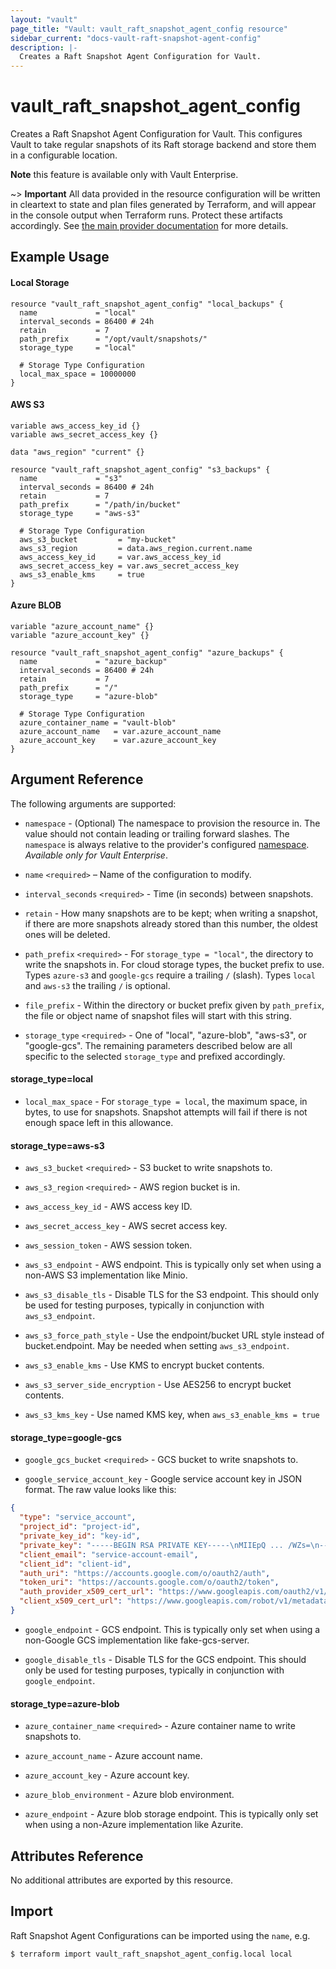 ```yaml
---
layout: "vault"
page_title: "Vault: vault_raft_snapshot_agent_config resource"
sidebar_current: "docs-vault-raft-snapshot-agent-config"
description: |-
  Creates a Raft Snapshot Agent Configuration for Vault.
---
```


# vault\_raft\_snapshot\_agent\_config

Creates a Raft Snapshot Agent Configuration for Vault. This configures Vault
to take regular snapshots of its Raft storage backend and store them in a 
configurable location.

**Note** this feature is available only with Vault Enterprise.

~> **Important** All data provided in the resource configuration will be
written in cleartext to state and plan files generated by Terraform, and
will appear in the console output when Terraform runs. Protect these
artifacts accordingly. See
[the main provider documentation](../index.html)
for more details.

## Example Usage

#### Local Storage
```hcl
resource "vault_raft_snapshot_agent_config" "local_backups" {
  name             = "local"
  interval_seconds = 86400 # 24h
  retain           = 7
  path_prefix      = "/opt/vault/snapshots/"
  storage_type     = "local"
  
  # Storage Type Configuration
  local_max_space = 10000000
}
```

#### AWS S3
```hcl
variable aws_access_key_id {}
variable aws_secret_access_key {}

data "aws_region" "current" {}

resource "vault_raft_snapshot_agent_config" "s3_backups" {
  name             = "s3"
  interval_seconds = 86400 # 24h
  retain           = 7
  path_prefix      = "/path/in/bucket"
  storage_type     = "aws-s3"
  
  # Storage Type Configuration
  aws_s3_bucket         = "my-bucket"
  aws_s3_region         = data.aws_region.current.name
  aws_access_key_id     = var.aws_access_key_id
  aws_secret_access_key = var.aws_secret_access_key
  aws_s3_enable_kms     = true
}
```

#### Azure BLOB

```hcl
variable "azure_account_name" {}
variable "azure_account_key" {}

resource "vault_raft_snapshot_agent_config" "azure_backups" {
  name             = "azure_backup"
  interval_seconds = 86400 # 24h
  retain           = 7
  path_prefix      = "/"
  storage_type     = "azure-blob"

  # Storage Type Configuration
  azure_container_name = "vault-blob"
  azure_account_name   = var.azure_account_name
  azure_account_key    = var.azure_account_key
}
```

## Argument Reference

The following arguments are supported:

* `namespace` - (Optional) The namespace to provision the resource in.
  The value should not contain leading or trailing forward slashes.
  The `namespace` is always relative to the provider's configured [namespace](/docs/providers/vault#namespace).
   *Available only for Vault Enterprise*.

- `name` `<required>` – Name of the configuration to modify.

- `interval_seconds` `<required>` - Time (in seconds) between snapshots.

- `retain` - How many snapshots are to be kept; when writing a
  snapshot, if there are more snapshots already stored than this number, the
  oldest ones will be deleted.

- `path_prefix` `<required>` - For `storage_type = "local"`, the directory to
  write the snapshots in. For cloud storage types, the bucket prefix to use.
  Types `azure-s3` and `google-gcs` require a trailing `/` (slash).
  Types `local` and `aws-s3` the trailing `/` is optional.

- `file_prefix` - Within the directory or bucket
  prefix given by `path_prefix`, the file or object name of snapshot files
  will start with this string.

- `storage_type` `<required>` - One of "local", "azure-blob", "aws-s3",
  or "google-gcs". The remaining parameters described below are all specific to
  the selected `storage_type` and prefixed accordingly.

#### storage_type=local

- `local_max_space` - For `storage_type = local`, the maximum
  space, in bytes, to use for snapshots. Snapshot attempts will fail if there is not enough
  space left in this allowance.

#### storage_type=aws-s3

- `aws_s3_bucket` `<required>` - S3 bucket to write snapshots to.

- `aws_s3_region` `<required>` - AWS region bucket is in.

- `aws_access_key_id` - AWS access key ID.

- `aws_secret_access_key` - AWS secret access key.

- `aws_session_token` - AWS session token.

- `aws_s3_endpoint` - AWS endpoint. This is typically only set when
  using a non-AWS S3 implementation like Minio.

- `aws_s3_disable_tls` - Disable TLS for the S3 endpoint. This
  should only be used for testing purposes, typically in conjunction with
  `aws_s3_endpoint`.

- `aws_s3_force_path_style` - Use the endpoint/bucket URL style
  instead of bucket.endpoint. May be needed when setting `aws_s3_endpoint`.

- `aws_s3_enable_kms` - Use KMS to encrypt bucket contents.

- `aws_s3_server_side_encryption` - Use AES256 to encrypt bucket contents.

- `aws_s3_kms_key` - Use named KMS key, when `aws_s3_enable_kms = true`

#### storage_type=google-gcs

- `google_gcs_bucket` `<required>` - GCS bucket to write snapshots to.

- `google_service_account_key` - Google service account key in JSON format. 
  The raw value looks like this:

```json
{
  "type": "service_account",
  "project_id": "project-id",
  "private_key_id": "key-id",
  "private_key": "-----BEGIN RSA PRIVATE KEY-----\nMIIEpQ ... /WZs=\n-----END RSA PRIVATE KEY-----\n",
  "client_email": "service-account-email",
  "client_id": "client-id",
  "auth_uri": "https://accounts.google.com/o/oauth2/auth",
  "token_uri": "https://accounts.google.com/o/oauth2/token",
  "auth_provider_x509_cert_url": "https://www.googleapis.com/oauth2/v1/certs",
  "client_x509_cert_url": "https://www.googleapis.com/robot/v1/metadata/x509/service-account-email"
}
```

- `google_endpoint` - GCS endpoint. This is typically only set when
  using a non-Google GCS implementation like fake-gcs-server.

- `google_disable_tls` - Disable TLS for the GCS endpoint. This
  should only be used for testing purposes, typically in conjunction with
  `google_endpoint`.

#### storage_type=azure-blob

- `azure_container_name` `<required>` - Azure container name to write
  snapshots to.

- `azure_account_name` - Azure account name.

- `azure_account_key` - Azure account key.

- `azure_blob_environment` - Azure blob environment.

- `azure_endpoint` - Azure blob storage endpoint. This is typically
  only set when using a non-Azure implementation like Azurite.




## Attributes Reference

No additional attributes are exported by this resource.

## Import

Raft Snapshot Agent Configurations can be imported using the `name`, e.g.

```
$ terraform import vault_raft_snapshot_agent_config.local local
```
